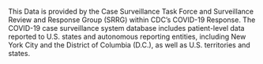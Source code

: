 This Data is provided by the Case Surveillance Task Force and Surveillance Review and Response Group (SRRG) within CDC’s COVID-19 Response. The COVID-19 case surveillance system database includes patient-level data reported to U.S. states and autonomous reporting entities, including New York City and the District of Columbia (D.C.), as well as U.S. territories and states. 